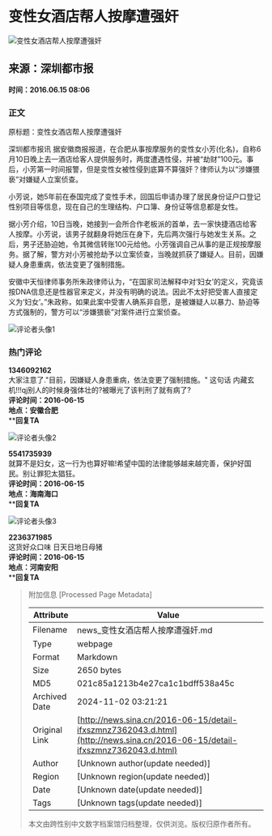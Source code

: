 # 变性女酒店帮人按摩遭强奸

![变性女酒店帮人按摩遭强奸](//n.sinaimg.cn/default/622af858/20181010/default_avatar.jpg)

## 来源：深圳都市报  
**时间：2016.06.15 08:06**

### 正文
原标题：变性女酒店帮人按摩遭强奸

深圳都市报讯 据安徽商报报道，在合肥从事按摩服务的变性女小芳(化名)，自称6月10日晚上去一酒店给客人提供服务时，两度遭遇性侵，并被“劫财”100元。事后，小芳第一时间报警，但是变性女被性侵到底算不算强奸？律师认为以“涉嫌猥亵”对嫌疑人立案侦查。

小芳说，她5年前在泰国完成了变性手术，回国后申请办理了居民身份证户口登记性别项目等信息，现在自己的生理结构、户口簿、身份证等信息都是女性。

据小芳介绍，10日当晚，她接到一会所合作老板派的首单，去一家快捷酒店给客人按摩。小芳说，该男子就翻身将她压在身下，先后两次强行与她发生关系。之后，男子还胁迫她，令其微信转账100元给他。小芳强调自己从事的是正规按摩服务。据了解，警方对小芳被抢劫予以立案侦查，当晚就抓获了嫌疑人。目前，因嫌疑人身患重病，依法变更了强制措施。

安徽中天恒律师事务所朱政律师认为，“在国家司法解释中对‘妇女’的定义，究竟该按DNA信息还是性器官来定义，并没有明确的说法。因此不太好把受害人直接定义为‘妇女’。”朱政称，如果此案中受害人确系非自愿，是被嫌疑人以暴力、胁迫等方式强制的，警方可以“涉嫌猥亵”对案件进行立案侦查。

![评论者头像1](//n.sinaimg.cn/default/2fb77759/20151125/320X320.png)

### 热门评论
**1346092162**  
大家注意了."目前，因嫌疑人身患重病，依法变更了强制措施。" 这句话 内藏玄机!!!qj别人的时候身强体壮的?被曝光了该判刑了就有病了?  
**评论时间：2016-06-15**  
**地点：安徽合肥**  
****回复TA**

![评论者头像2](https://tva4.sinaimg.cn/crop.0.0.100.100.50/00632yFJjw8epu5fvn6uig302s02s0sq.gif)  

**5541735939**  
就算不是妇女，这一行为也算好嘛!希望中国的法律能够越来越完善，保护好国民。别让罪犯太猖狂。  
**评论时间：2016-06-15**  
**地点：海南海口**  
****回复TA**

![评论者头像3](https://tva2.sinaimg.cn/crop.0.0.180.180.50/854c5411jw1e8qgp5bmzyj2050050aa8.jpg)  

**2236371985**  
这货好众口味 日天日地日母猪  
**评论时间：2016-06-15**  
**地点：河南安阳**  
****回复TA**

> 附加信息 [Processed Page Metadata]
>
> | Attribute       | Value                                  |
> |-----------------|----------------------------------------|
> | Filename        | news_变性女酒店帮人按摩遭强奸.md                             |
> | Type            | webpage                                 |
> | Format          | Markdown                               |
> | Size            | 2650 bytes                           |
> | MD5             | 021c85a1213b4e27ca1c1bdff538a45c                                  |
> | Archived Date   | 2024-11-02 03:21:21                             |
> | Original Link   | [http://news.sina.cn/2016-06-15/detail-ifxszmnz7362043.d.html](http://news.sina.cn/2016-06-15/detail-ifxszmnz7362043.d.html)                         |
> | Author          | [Unknown author(update needed)]                              |
> | Region          | [Unknown region(update needed)]                              |
> | Date            | [Unknown date(update needed)]                                 |
> | Tags            | [Unknown tags(update needed)]                                 |
>
> 本文由跨性别中文数字档案馆归档整理，仅供浏览。版权归原作者所有。
>
